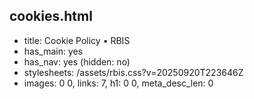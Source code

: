 ## cookies.html
- title: Cookie Policy • RBIS
- has_main: yes
- has_nav: yes (hidden: no)
- stylesheets: /assets/rbis.css?v=20250920T223646Z
- images: 0
0, links: 7, h1: 0
0, meta_desc_len: 0
